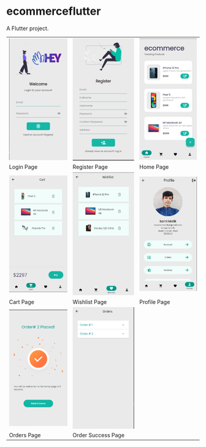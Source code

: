 # ecommerceflutter

A Flutter project.

<table class="wp-table">
    <tr>
      <td>
      <img src='screenshots/login.png' />
      </td>
      <td>
      <img src='screenshots/register.png' />
      </td>
      <td>
      <img src='screenshots/home.png' />
      </td>
    </tr>
    <tr>
      <td>Login Page</td>
      <td>Register Page</td>
      <td>Home Page</td>
    </tr>
     <tr>
      <td>
      <img src='screenshots/cart.png' />
      </td>
      <td>
      <img src='screenshots/wishlist.png' />
      </td>
      <td>
      <img src='screenshots/profile.png' />
      </td>
    </tr>
    <tr>
      <td>Cart Page</td>
      <td>Wishlist Page</td>
      <td>Profile Page</td>
    </tr>
    <tr>
      <td>
      <img src='screenshots/success.png' />
      </td>
      <td>
      <img src='screenshots/orders.png' />
      </td>
    </tr>
    <tr>
      <td>Orders Page</td>
      <td>Order Success Page</td>
    </tr>
  </table>
